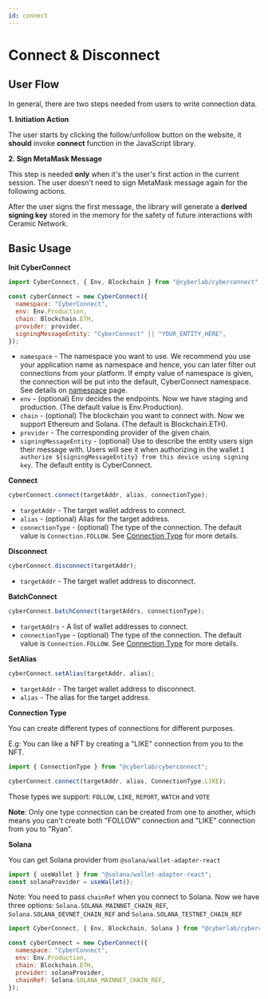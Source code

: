 ```yaml
---
id: connect
---
```


# Connect & Disconnect

## User Flow

In general, there are two steps needed from users to write connection data.

**1. Initiation Action**

The user starts by clicking the follow/unfollow button on the website, it **should** invoke **connect** function in the JavaScript library.

**2. Sign MetaMask Message**

This step is needed **only** when it's the user's first action in the current session. The user doesn't need to sign MetaMask message again for the following actions.

After the user signs the first message, the library will generate a **derived signing key** stored in the memory for the safety of future interactions with Ceramic Network.

## Basic Usage

**Init CyberConnect**

```js
import CyberConnect, { Env, Blockchain } from "@cyberlab/cyberconnect";

const cyberConnect = new CyberConnect({
  namespace: "CyberConnect",
  env: Env.Production,
  chain: Blockchain.ETH,
  provider: provider,
  signingMessageEntity: "CyberConnect" || "YOUR_ENTITY_HERE",
});
```

- `namespace` - The namespace you want to use. We recommend you use your application name as namespace and hence, you can later filter out connections from your platform. If empty value of namespace is given, the connection will be put into the default, CyberConnect namespace. See details on [namespace](./namespace) page.
- `env` - (optional) Env decides the endpoints. Now we have staging and production. (The default value is Env.Production).
- `chain` - (optional) The blockchain you want to connect with. Now we support Ethereum and Solana. (The default is Blockchain.ETH).
- `provider` - The corresponding provider of the given chain.
- `signingMessageEntity` - (optional) Use to describe the entity users sign their message with. Users will see it when authorizing in the wallet `I authorize ${signingMessageEntity} from this device using signing key`. The default entity is CyberConnect.

**Connect**

```ts
cyberConnect.connect(targetAddr, alias, connectionType);
```

- `targetAddr` - The target wallet address to connect.
- `alias` - (optional) Alias for the target address.
- `connectionType` - (optional) The type of the connection. The default value is `Connection.FOLLOW`. See [Connection Type](#ConnectionType) for more details.

**Disconnect**

```ts
cyberConnect.disconnect(targetAddr);
```

- `targetAddr` - The target wallet address to disconnect.

**BatchConnect**

```ts
cyberConnect.batchConnect(targetAddrs, connectionType);
```

- `targetAddrs` - A list of wallet addresses to connect.
- `connectionType` - (optional) The type of the connection. The default value is `Connection.FOLLOW`. See [Connection Type](#ConnectionType) for more details.

**SetAlias**

```ts
cyberConnect.setAlias(targetAddr, alias);
```

- `targetAddr` - The target wallet address to disconnect.
- `alias` - The alias for the target address.

**Connection Type**

You can create different types of connections for different purposes.

E.g: You can like a NFT by creating a "LIKE" connection from you to the NFT.

```ts
import { ConnectionType } from "@cyberlab/cyberconnect";

cyberConnect.connect(targetAddr, alias, ConnectionType.LIKE);
```

Those types we support: `FOLLOW`, `LIKE`, `REPORT`, `WATCH` and `VOTE`

<b>Note</b>: Only one type connection can be created from one to another, which means you can't create both "FOLLOW" connection and "LIKE" connection from you to "Ryan".

**Solana**

You can get Solana provider from `@solana/wallet-adapter-react`

```js
import { useWallet } from "@solana/wallet-adapter-react";
const solanaProvider = useWallet();
```

Note: You need to pass `chainRef` when you connect to Solana. Now we have three options: `Solana.SOLANA_MAINNET_CHAIN_REF`, `Solana.SOLANA_DEVNET_CHAIN_REF` and `Solana.SOLANA_TESTNET_CHAIN_REF`

```js
import CyberConnect, { Env, Blockchain, Solana } from "@cyberlab/cyberconnect";

const cyberConnect = new CyberConnect({
  namespace: "CyberConnect",
  env: Env.Production,
  chain: Blockchain.ETH,
  provider: solanaProvider,
  chainRef: Solana.SOLANA_MAINNET_CHAIN_REF,
});
```
